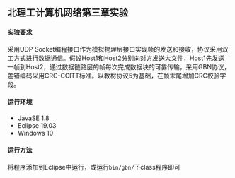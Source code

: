 ## 北理工计算机网络第三章实验 ##

#### 实验要求 ####
采用UDP Socket编程接口作为模拟物理层接口实现帧的发送和接收，协议采用双工方式进行数据通信。假设Host1和Host2分别向对方发送大文件，Host1先发送一帧到Host2，通过数据链路层的帧每次完成数据块的可靠传输，采用GBN协议，差错编码采用CRC-CCITT标准。以教材协议5为基础，在帧末尾增加CRC校验字段。

#### 运行环境 ####
* JavaSE 1.8
* Eclipse 19.03
* Windows 10

#### 运行方法 ####
将程序添加到Eclipse中运行，或运行<code>bin/gbn/</code>下class程序即可
